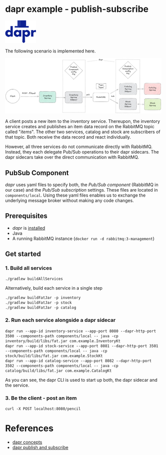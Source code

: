 # dapr example - publish-subscribe

<a href="https://www.dapr.io/"><img src="docs/dapr.svg" alt="dapr" width="100" /></a>

The following scenario is implemented here.

![scenario](docs/scenario.jpg)

A client posts a new item to the inventory service.
Thereupon, the inventory service creates and publishes an item data record
on the RabbitMQ topic called "_items_".
The other two services, catalog and stock are subscribers of that topic.
Both receive the data record and react individually.

However, all three services do not communicate directly with RabbitMQ.
Instead, they each delegate Pub/Sub operations to their dapr sidecars. 
The dapr sidecars take over the direct communication with RabbitMQ.


## PubSub Component

_dapr_ uses yaml files to specify both, the _Pub/Sub component_ 
(RabbitMQ in our case) and the _Pub/Sub subscription_ settings.
These files are located in `components/local`.
Using these yaml files enables us to exchange the underlying 
message broker without making any code changes.


## Prerequisites

- _dapr_ is [installed](https://docs.dapr.io/getting-started/install-dapr-cli/)
- Java
- A running RabbitMQ instance (`docker run -d rabbitmq:3-management`)


## Get started

### 1. Build all services

```shell
./gradlew buildAllServices
```

Alternatively, build each service in a single step
```shell
./gradlew buildFatJar -p inventory
./gradlew buildFatJar -p stock
./gradlew buildFatJar -p catalog
```

### 2. Run each service alongside a dapr sidecar

```shell
dapr run --app-id inventory-service --app-port 8080 --dapr-http-port 3500 --components-path components/local -- java -cp inventory/build/libs/fat.jar com.example.InventoryKt
dapr run --app-id stock-service --app-port 8081 --dapr-http-port 3501 --components-path components/local -- java -cp stock/build/libs/fat.jar com.example.StockKt
dapr run --app-id catalog-service --app-port 8082 --dapr-http-port 3502 --components-path components/local -- java -cp catalog/build/libs/fat.jar com.example.CatalogKt
```

As you can see, the dapr CLI is used to start up both, the dapr sidecar and the service.


### 3. Be the client - post an item
```shell
curl -X POST localhost:8080/pencil
```

# References
- [dapr concepts](https://docs.dapr.io/concepts/)
- [dapr publish and subscribe](https://docs.dapr.io/developing-applications/building-blocks/pubsub/pubsub-overview/)

